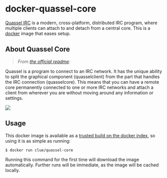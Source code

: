 # docker-quassel-core

[Quassel IRC](http://quassel-irc.org/) is a modern, cross-platform, distributed IRC program,
where multiple clients can attach to and detach from a central core.
This is a [docker](https://www.docker.io) image that eases setup.

## About Quassel Core

> *From [the official readme](http://bugs.quassel-irc.org/projects/quassel-irc/wiki):*

Quassel is a program to connect to an IRC network.
It has the unique ability to split the graphical component (quasselclient) from the part that handles the IRC connection (quasselcore).
This means that you can have a remote core permanently connected to one or more IRC networks and attach a client from wherever you are without moving around any information or settings.

![](http://bugs.quassel-irc.org/attachments/download/111/distributed.png)

## Usage

This docker image is available as a [trusted build on the docker index](https://index.docker.io/u/clue/quassel-core/),
so using it is as simple as running:

```bash
$ docker run clue/quassel-core
```

Running this command for the first time will download the image automatically.
Further runs will be immediate, as the image will be cached locally.
